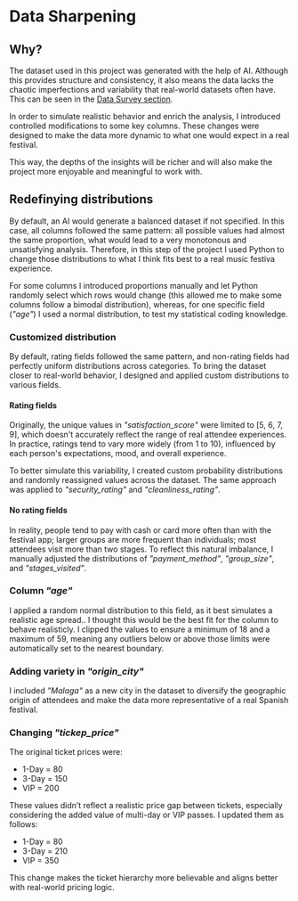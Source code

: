 # Data Sharpening

## Why?

The dataset used in this project was generated with the help of AI. Although this provides structure and consistency, it also means the data lacks the chaotic imperfections and variability that real-world datasets often have. This can be seen in the [Data Survey section](https://github.com/Donnie-McGee/Festival-Purchase-Behavior-Analysis/blob/main/1.-%20Data%20Survey/Data%20Survey.ipynb).

In order to simulate realistic behavior and enrich the analysis, I introduced controlled modifications to some key columns. These changes were designed to make the data more dynamic to what one would expect in a real festival.

This way, the depths of the insights will be richer and will also make the project more enjoyable and meaningful to work with.

## Redefinying distributions

By default, an AI would generate a balanced dataset if not specified. In this case, all columns followed the same pattern: all possible values had almost the same proportion, what would lead to a very monotonous and unsatisfying analysis. Therefore, in this step of the project I used Python to change those distributions to what I think fits best to a real music festiva experience.

For some columns I introduced proportions manually and let Python randomly select which rows would change (this allowed me to make some columns follow a bimodal distribution), whereas, for one specific field (*"age"*) I used a normal distribution, to test my statistical coding knowledge.

### Customized distribution

By default, rating fields followed the same pattern, and non-rating fields had perfectly uniform distributions across categories. To bring the dataset closer to real-world behavior, I designed and applied custom distributions to various fields.

#### Rating fields 

Originally, the unique values in *"satisfaction_score"* were limited to [5, 6, 7, 9], which doesn't accurately reflect the range of real attendee experiences. In practice, ratings tend to vary more widely (from 1 to 10), influenced by each person's expectations, mood, and overall experience.

To better simulate this variability, I created custom probability distributions and randomly reassigned values across the dataset. The same approach was applied to *"security_rating"* and *"cleanliness_rating"*.

#### No rating fields

In reality, people tend to pay with cash or card more often than with the festival app; larger groups are more frequent than individuals; most attendees visit more than two stages. To reflect this natural imbalance, I manually adjusted the distributions of *"payment_method"*, *"group_size"*, and *"stages_visited"*.

### Column *"age"*

I applied a random normal distribution to this field, as it best simulates a realistic age spread.. I thought this would be the best fit for the column to behave realisticly. I clipped the values to ensure a minimum of 18 and a maximum of 59, meaning any outliers below or above those limits were automatically set to the nearest boundary.

### Adding variety in *"origin_city"*

I included *"Malaga"* as a new city in the dataset to diversify the geographic origin of attendees and make the data more representative of a real Spanish festival.

### Changing *"tickep_price"*

The original ticket prices were:

- 1-Day = 80  
- 3-Day = 150  
- VIP = 200  

These values didn’t reflect a realistic price gap between tickets, especially considering the added value of multi-day or VIP passes. I updated them as follows:

- 1-Day = 80  
- 3-Day = 210  
- VIP = 350  

This change makes the ticket hierarchy more believable and aligns better with real-world pricing logic.